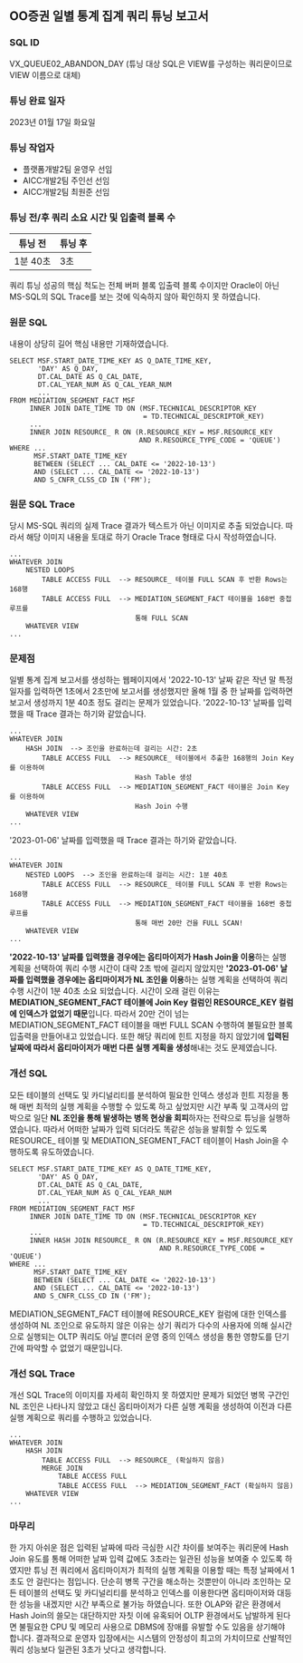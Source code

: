 ## OO증권 일별 통계 집계 쿼리 튜닝 보고서
### SQL ID
VX_QUEUE02_ABANDON_DAY
(튜닝 대상 SQL은 VIEW를 구성하는 쿼리문이므로 VIEW 이름으로 대체)
### 튜닝 완료 일자
2023년 01월 17일 화요일
### 튜닝 작업자
- 플랫폼개발2팀 윤영우 선임
- AICC개발2팀 주인선 선임
- AICC개발2팀 최원준 선임
### 튜닝 전/후 쿼리 소요 시간 및 입출력 블록 수
| 튜닝 전   | 튜닝 후 |
|--------|------|
| 1분 40초 | 3초   |
쿼리 튜닝 성공의 핵심 척도는 전체 버퍼 블록 입출력 블록 수이지만 Oracle이 아닌 MS-SQL의 SQL Trace를 보는 것에 익숙하지 않아 확인하지 못 하였습니다.
### 원문 SQL
내용이 상당히 길어 핵심 내용만 기재하였습니다.
```mysql-sql
SELECT MSF.START_DATE_TIME_KEY AS Q_DATE_TIME_KEY,
       'DAY' AS Q_DAY,
       DT.CAL_DATE AS Q_CAL_DATE,
       DT.CAL_YEAR_NUM AS Q_CAL_YEAR_NUM
       ...
FROM MEDIATION_SEGMENT_FACT MSF
     INNER JOIN DATE_TIME TD ON (MSF.TECHNICAL_DESCRIPTOR_KEY 
                                 = TD.TECHNICAL_DESCRIPTOR_KEY)
     ...
     INNER JOIN RESOURCE_ R ON (R.RESOURCE_KEY = MSF.RESOURCE_KEY 
                                AND R.RESOURCE_TYPE_CODE = 'QUEUE')
WHERE ...
      MSF.START_DATE_TIME_KEY 
      BETWEEN (SELECT ... CAL_DATE <= '2022-10-13') 
      AND (SELECT ... CAL_DATE <= '2022-10-13')
      AND S_CNFR_CLSS_CD IN ('FM');
```
### 원문 SQL Trace
당시 MS-SQL 쿼리의 실제 Trace 결과가 텍스트가 아닌 이미지로 추출 되었습니다. 따라서 해당 이미지 내용을 토대로 하기 Oracle Trace 형태로 다시
작성하였습니다.
```oracle-sql
...
WHATEVER JOIN
    NESTED LOOPS
        TABLE ACCESS FULL  --> RESOURCE_ 테이블 FULL SCAN 후 반환 Rows는 168행
        TABLE ACCESS FULL  --> MEDIATION_SEGMENT_FACT 테이블을 168번 중첩 루프를 
                               통해 FULL SCAN
    WHATEVER VIEW
...
```
### 문제점
일별 통계 집계 보고서를 생성하는 웹페이지에서 '2022-10-13' 날짜 같은 작년 말 특정 일자를 입력하면 1초에서 2초만에 보고서를 생성했지만
올해 1월 중 한 날짜를 입력하면 보고서 생성까지 1분 40초 정도 걸리는 문제가 있었습니다. '2022-10-13' 날짜를 입력했을 때 Trace 결과는
하기와 같았습니다.
```oracle-sql
...
WHATEVER JOIN
    HASH JOIN  --> 조인을 완료하는데 걸리는 시간: 2초
        TABLE ACCESS FULL  --> RESOURCE_ 테이블에서 추출한 168행의 Join Key를 이용하여 
                               Hash Table 생성
        TABLE ACCESS FULL  --> MEDIATION_SEGMENT_FACT 테이블은 Join Key를 이용하여 
                               Hash Join 수행
    WHATEVER VIEW
...
```
'2023-01-06' 날짜를 입력했을 때 Trace 결과는 하기와 같았습니다.
```oracle-sql
...
WHATEVER JOIN
    NESTED LOOPS  --> 조인을 완료하는데 걸리는 시간: 1분 40초
        TABLE ACCESS FULL  --> RESOURCE_ 테이블 FULL SCAN 후 반환 Rows는 168행
        TABLE ACCESS FULL  --> MEDIATION_SEGMENT_FACT 테이블을 168번 중첩 루프를 
                               통해 매번 20만 건을 FULL SCAN!
    WHATEVER VIEW
...
```
**'2022-10-13' 날짜를 입력했을 경우에는 옵티마이저가 Hash Join을 이용**하는 실행 계획을 선택하여 쿼리 수행 시간이 대략 2초 밖에 걸리지 않았지만
**'2023-01-06' 날짜를 입력했을 경우에는 옵티마이저가 NL 조인을 이용**하는 실행 계획을 선택하여 쿼리 수행 시간이 1분 40초 소요 되었습니다.
시간이 오래 걸린 이유는 **MEDIATION_SEGMENT_FACT 테이블에 Join Key 컬럼인 RESOURCE_KEY 컬럼에 인덱스가 없었기 때문**입니다. 따라서 20만 건이
넘는 MEDIATION_SEGMENT_FACT 테이블을 매번 FULL SCAN 수행하여 불필요한 블록 입출력을 만들어내고 있었습니다. 또한 해당 쿼리에 힌트 지정을
하지 않았기에 **입력된 날짜에 따라서 옵티마이저가 매번 다른 실행 계획을 생성**해내는 것도 문제였습니다.
### 개선 SQL
모든 테이블의 선택도 및 카디널리티를 분석하여 필요한 인덱스 생성과 힌트 지정을 통해 매번 최적의 실행 계획을 수행할 수 있도록 하고 싶었지만 시간
부족 및 고객사의 압박으로 일단 **NL 조인을 통해 발생하는 병목 현상을 회피**하자는 전략으로 튜닝을 실행하였습니다. 따라서 어떠한 날짜가 입력
되더라도 똑같은 성능을 발휘할 수 있도록 RESOURCE_ 테이블 및 MEDIATION_SEGMENT_FACT 테이블이 Hash Join을 수행하도록 유도하였습니다.
```mysql-sql
SELECT MSF.START_DATE_TIME_KEY AS Q_DATE_TIME_KEY,
       'DAY' AS Q_DAY,
       DT.CAL_DATE AS Q_CAL_DATE,
       DT.CAL_YEAR_NUM AS Q_CAL_YEAR_NUM
       ...
FROM MEDIATION_SEGMENT_FACT MSF
     INNER JOIN DATE_TIME TD ON (MSF.TECHNICAL_DESCRIPTOR_KEY 
                                 = TD.TECHNICAL_DESCRIPTOR_KEY)
     ...
     INNER HASH JOIN RESOURCE_ R ON (R.RESOURCE_KEY = MSF.RESOURCE_KEY 
                                     AND R.RESOURCE_TYPE_CODE = 'QUEUE')
WHERE ...
      MSF.START_DATE_TIME_KEY 
      BETWEEN (SELECT ... CAL_DATE <= '2022-10-13') 
      AND (SELECT ... CAL_DATE <= '2022-10-13')
      AND S_CNFR_CLSS_CD IN ('FM');
```
MEDIATION_SEGMENT_FACT 테이블에 RESOURCE_KEY 컬럼에 대한 인덱스를 생성하여 NL 조인으로 유도하지 않은 이유는 상기 쿼리가 다수의 사용자에
의해 실시간으로 실행되는 OLTP 쿼리도 아닐 뿐더러 운영 중의 인덱스 생성을 통한 영향도를 단기간에 파악할 수 없었기 때문입니다.
### 개선 SQL Trace
개선 SQL Trace의 이미지를 자세히 확인하지 못 하였지만 문제가 되었던 병목 구간인 NL 조인은 나타나지 않았고 대신 옵티마이저가 다른 실행 계획을
생성하여 이전과 다른 실행 계획으로 쿼리를 수행하고 있었습니다.
```oracle-sql
...
WHATEVER JOIN
    HASH JOIN
        TABLE ACCESS FULL  --> RESOURCE_ (확실하지 않음)
        MERGE JOIN
            TABLE ACCESS FULL
            TABLE ACCESS FULL  --> MEDIATION_SEGMENT_FACT (확실하지 않음)
    WHATEVER VIEW
...
```
### 마무리
한 가지 아쉬운 점은 입력된 날짜에 따라 극심한 시간 차이를 보여주는 쿼리문에 Hash Join 유도를 통해 어떠한 날짜 입력 값에도 3초라는
일관된 성능을 보여줄 수 있도록 하였지만 튜닝 전 쿼리에서 옵티마이저가 최적의 실행 계획을 이용할 때는 특정 날짜에서 1초도 안 걸린다는 점입니다.
단순히 병목 구간을 해소하는 것뿐만이 아니라 조인하는 모든 테이블의 선택도 및 카디널리티를 분석하고 인덱스를 이용한다면 옵티마이저와 대등한
성능을 내겠지만 시간 부족으로 불가능 하였습니다. 또한 OLAP와 같은 환경에서 Hash Join의 쓸모는 대단하지만 자칫 이에 유혹되어 OLTP 환경에서도
남발하게 된다면 불필요한 CPU 및 메모리 사용으로 DBMS에 장애를 유발할 수도 있음을 상기해야 합니다. 결과적으로 운영자 입장에서는 시스템의 안정성이
최고의 가치이므로 산발적인 쿼리 성능보다 일관된 3초가 낫다고 생각합니다.
